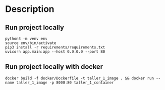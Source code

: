 # Description

## Run project locally

```shell
python3 -m venv env
source env/bin/activate   
pip3 install -r requirements/requirements.txt
uvicorn app.main:app --host 0.0.0.0 --port 80
```

## Run project locally with docker
```shell
docker build -f docker/Dockerfile -t taller_1_image . && docker run --name taller_1_image -p 8000:80 taller_1_container
```